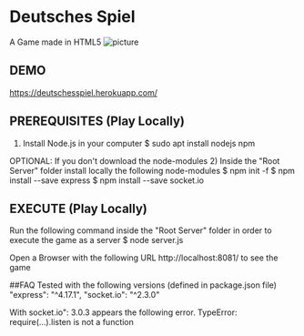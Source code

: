 # Deutsches Spiel
A Game made in HTML5
![picture](screenshot.png)

## DEMO
https://deutschesspiel.herokuapp.com/

## PREREQUISITES (Play Locally)
1) Install Node.js in your computer
$ sudo apt install nodejs npm

OPTIONAL: If you don't download the node-modules
2) Inside the "Root Server" folder install locally the following node-modules
$ npm init -f
$ npm install --save express
$ npm install --save socket.io

## EXECUTE (Play Locally)
Run the following command inside the "Root Server" folder in order to execute the game as a server
$ node server.js

Open a Browser with the following URL http://localhost:8081/ to see the game

##FAQ
Tested with the following versions (defined in package.json file)
	"express": "^4.17.1",
    "socket.io": "^2.3.0"
    
With socket.io": 3.0.3 appears the following error.
	TypeError: require(...).listen is not a function

